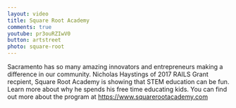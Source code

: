 ```yaml
---
layout: video
title: Square Root Academy
comments: true
youtube: pr3ouRZIwV0
button: artstreet
photo: square-root
---
```


Sacramento has so many amazing innovators and entrepreneurs making a difference in our community. Nicholas Haystings of 2017 RAILS Grant recpient, Square Root Academy is showing that STEM education can be fun. Learn more about why he spends his free time educating kids. You can find out more about the program at https://www.squarerootacademy.com
